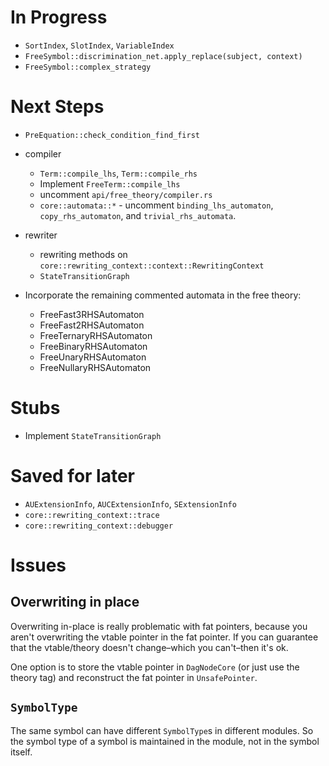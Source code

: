 # In Progress

- `SortIndex`, `SlotIndex`, `VariableIndex`
- `FreeSymbol::discrimination_net.apply_replace(subject, context)`
- `FreeSymbol::complex_strategy`

# Next Steps

- `PreEquation::check_condition_find_first`

- compiler
   - `Term::compile_lhs`, `Term::compile_rhs`
   - Implement `FreeTerm::compile_lhs`
   - uncomment `api/free_theory/compiler.rs`
   - `core::automata::*` - uncomment `binding_lhs_automaton`, `copy_rhs_automaton`, and `trivial_rhs_automata`.

- rewriter
  - rewriting methods on `core::rewriting_context::context::RewritingContext`
  - `StateTransitionGraph`
- Incorporate the remaining commented automata in the free theory: 
  * FreeFast3RHSAutomaton
  * FreeFast2RHSAutomaton
  * FreeTernaryRHSAutomaton
  * FreeBinaryRHSAutomaton
  * FreeUnaryRHSAutomaton
  * FreeNullaryRHSAutomaton

# Stubs

- Implement `StateTransitionGraph`


# Saved for later

- `AUExtensionInfo`, `AUCExtensionInfo`, `SExtensionInfo`
- `core::rewriting_context::trace`
- `core::rewriting_context::debugger`

# Issues

## Overwriting in place
Overwriting in-place is really problematic with fat pointers, because you aren't 
overwriting the vtable pointer in the fat pointer. If you can guarantee that
the vtable/theory doesn't change–which you can't–then it's ok.

One option is to store the vtable pointer in `DagNodeCore` (or just use
the theory tag) and reconstruct the fat pointer in `UnsafePointer`.

## `SymbolType`

The same symbol can have different `SymbolType`s in different modules. So the symbol 
type of a symbol is maintained in the module, not in the symbol itself. 
